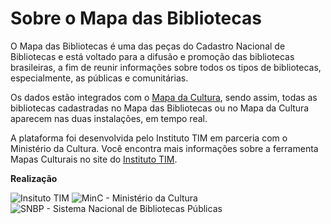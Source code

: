 # Sobre o Mapa das Bibliotecas

O Mapa das Bibliotecas é uma das peças do Cadastro Nacional de Bibliotecas e está voltado para a difusão e promoção das bibliotecas brasileiras, a fim de reunir informações sobre todos os tipos de bibliotecas, especialmente, as públicas e comunitárias.

Os dados estão integrados com o [Mapa da Cultura](http://mapas.cultura.gov.br/), sendo assim, todas as bibliotecas cadastradas no Mapa das Bibliotecas ou no Mapa da Cultura aparecem nas duas instalações, em tempo real.

A plataforma foi desenvolvida pelo Instituto TIM em parceria com o Ministério da Cultura. Você encontra mais informações sobre a ferramenta Mapas Culturais no site do [Instituto TIM](https://institutotim.org.br/project/mapas-culturais/).

**Realização**

<img class="sobre-logo-prefeitura alignleft" src="/assets/bib/img/instituto-tim-white.png" alt="Insituto TIM" />
<img class="sobre-logo-prefeitura alignleft" src="/assets/bib/img/minc_logo.png" alt="MinC - Ministério da Cultura" />
<img class="sobre-logo-prefeitura alignleft" src="/assets/bib/img/SNBP_logo.png" alt="SNBP - Sistema Nacional de Bibliotecas Públicas" />

